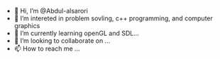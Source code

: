 - 👋 Hi, I’m @Abdul-alsarori
- 👀 I’m intereted in problem sovling, c++ programming, and computer graphics
- 🌱 I’m currently learning openGL and SDL...
- 💞️ I’m looking to collaborate on ...
- 📫 How to reach me ...

<!---
Abdul-alsarori/Abdul-alsarori is a ✨ special ✨ repository because its `README.md` (this file) appears on your GitHub profile.
You can click the Preview link to take a look at your changes.
--->
